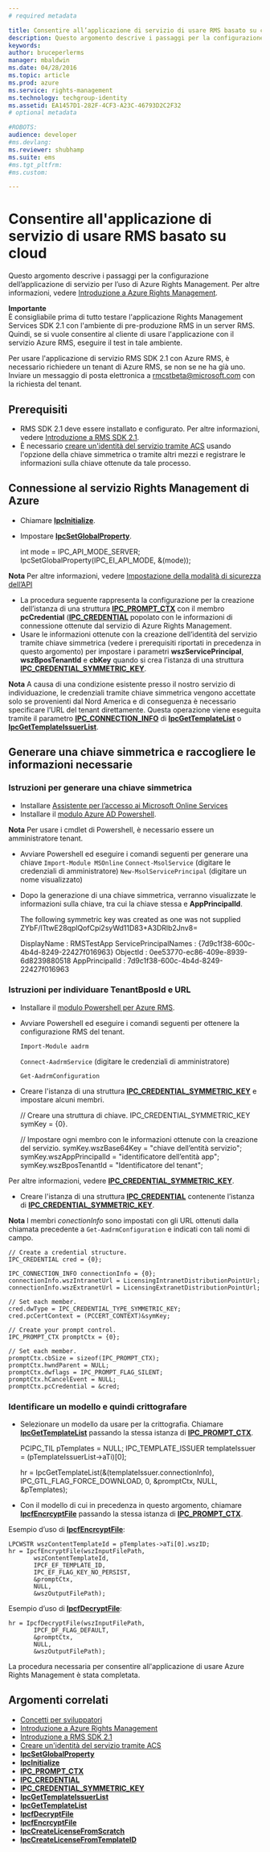 ```yaml
---
# required metadata

title: Consentire all’applicazione di servizio di usare RMS basato su cloud | Azure RMS
description: Questo argomento descrive i passaggi per la configurazione dell’applicazione di servizio per l’uso di Azure Rights Management.
keywords:
author: bruceperlerms
manager: mbaldwin
ms.date: 04/28/2016
ms.topic: article
ms.prod: azure
ms.service: rights-management
ms.technology: techgroup-identity
ms.assetid: EA1457D1-282F-4CF3-A23C-46793D2C2F32
# optional metadata

#ROBOTS:
audience: developer
#ms.devlang:
ms.reviewer: shubhamp
ms.suite: ems
#ms.tgt_pltfrm:
#ms.custom:

---
```


# Consentire all'applicazione di servizio di usare RMS basato su cloud

Questo argomento descrive i passaggi per la configurazione dell’applicazione di servizio per l’uso di Azure Rights Management. Per altre informazioni, vedere [Introduzione a Azure Rights Management](https://technet.microsoft.com/en-us/library/jj585016.aspx).

**Importante**  
È consigliabile prima di tutto testare l'applicazione Rights Management Services SDK 2.1 con l'ambiente di pre-produzione RMS in un server RMS. Quindi, se si vuole consentire al cliente di usare l'applicazione con il servizio Azure RMS, eseguire il test in tale ambiente.

Per usare l'applicazione di servizio RMS SDK 2.1 con Azure RMS, è necessario richiedere un tenant di Azure RMS, se non se ne ha già uno. Inviare un messaggio di posta elettronica a <rmcstbeta@microsoft.com> con la richiesta del tenant.

## Prerequisiti

-   RMS SDK 2.1 deve essere installato e configurato. Per altre informazioni, vedere [Introduzione a RMS SDK 2.1](getting-started-with-ad-rms-2-0.md).
-   È necessario [creare un'identità del servizio tramite ACS](https://msdn.microsoft.com/en-us/library/gg185924.aspx) usando l'opzione della chiave simmetrica o tramite altri mezzi e registrare le informazioni sulla chiave ottenute da tale processo.

## Connessione al servizio Rights Management di Azure

-   Chiamare [**IpcInitialize**](/rights-management/sdk/2.1/api/win/functions#msipc_ipcinitialize).
-   Impostare [**IpcSetGlobalProperty**](/rights-management/sdk/2.1/api/win/functions#msipc_ipcsetglobalproperty).


    int mode = IPC_API_MODE_SERVER;
    IpcSetGlobalProperty(IPC_EI_API_MODE, &(mode));


**Nota** Per altre informazioni, vedere [Impostazione della modalità di sicurezza dell’API](setting-the-api-security-mode-api-mode.md)

     

-   La procedura seguente rappresenta la configurazione per la creazione dell’istanza di una struttura [**IPC\_PROMPT\_CTX**](/rights-management/sdk/2.1/api/win/ipc_prompt_ctx#msipc_ipc_prompt_ctx) con il membro **pcCredential** ([**IPC\_CREDENTIAL**](/rights-management/sdk/2.1/api/win/ipc_credential#msipc_ipc_credential) popolato con le informazioni di connessione ottenute dal servizio di Azure Rights Management.
-   Usare le informazioni ottenute con la creazione dell’identità del servizio tramite chiave simmetrica (vedere i prerequisiti riportati in precedenza in questo argomento) per impostare i parametri **wszServicePrincipal**, **wszBposTenantId** e **cbKey** quando si crea l’istanza di una struttura [**IPC\_CREDENTIAL\_SYMMETRIC\_KEY**](/rights-management/sdk/2.1/api/win/ipc_credential#msipc_ipc_credential_symmetric_key).

**Nota** A causa di una condizione esistente presso il nostro servizio di individuazione, le credenziali tramite chiave simmetrica vengono accettate solo se provenienti dal Nord America e di conseguenza è necessario specificare l’URL del tenant direttamente. Questa operazione viene eseguita tramite il parametro [**IPC\_CONNECTION\_INFO**](/rights-management/sdk/2.1/api/win/ipc_connection_info#msipc_ipc_connection_info) di [**IpcGetTemplateList**](/rights-management/sdk/2.1/api/win/functions#msipc_ipcgettemplatelist) o [**IpcGetTemplateIssuerList**](/rights-management/sdk/2.1/api/win/functions#msipc_ipcgettemplateissuerlist).

## Generare una chiave simmetrica e raccogliere le informazioni necessarie

### Istruzioni per generare una chiave simmetrica

-   Installare [Assistente per l’accesso ai Microsoft Online Services](http://go.microsoft.com/fwlink/p/?LinkID=286152)
-   Installare il [modulo Azure AD Powershell](https://bposast.vo.msecnd.net/MSOPMW/8073.4/amd64/AdministrationConfig-en.msi).

**Nota** Per usare i cmdlet di Powershell, è necessario essere un amministratore tenant.


-   Avviare Powershell ed eseguire i comandi seguenti per generare una chiave
            `Import-Module MSOnline`
            `Connect-MsolService` (digitare le credenziali di amministratore)
            `New-MsolServicePrincipal` (digitare un nome visualizzato)
-   Dopo la generazione di una chiave simmetrica, verranno visualizzate le informazioni sulla chiave, tra cui la chiave stessa e **AppPrincipalId**.



    The following symmetric key was created as one was not supplied
    ZYbF/lTtwE28qplQofCpi2syWd11D83+A3DRlb2Jnv8=

    DisplayName : RMSTestApp
    ServicePrincipalNames : {7d9c1f38-600c-4b4d-8249-22427f016963}
    ObjectId : 0ee53770-ec86-409e-8939-6d8239880518
    AppPrincipalId : 7d9c1f38-600c-4b4d-8249-22427f016963



### Istruzioni per individuare **TenantBposId** e **URL**

-   Installare il [modulo Powershell per Azure RMS](https://technet.microsoft.com/en-us/library/jj585012.aspx).
-   Avviare Powershell ed eseguire i comandi seguenti per ottenere la configurazione RMS del tenant.

    `Import-Module aadrm`

    `Connect-AadrmService` (digitare le credenziali di amministratore)

    `Get-AadrmConfiguration`


-   Creare l'istanza di una struttura [**IPC\_CREDENTIAL\_SYMMETRIC\_KEY**](/rights-management/sdk/2.1/api/win/ipc_credential#msipc_ipc_credential_symmetric_key) e impostare alcuni membri.

    // Creare una struttura di chiave.
    IPC_CREDENTIAL_SYMMETRIC_KEY symKey = {0}.

    // Impostare ogni membro con le informazioni ottenute con la creazione del servizio.
    symKey.wszBase64Key = "chiave dell’entità servizio";
    symKey.wszAppPrincipalId = "identificatore dell’entità app";
    symKey.wszBposTenantId = "Identificatore del tenant";


Per altre informazioni, vedere [**IPC\_CREDENTIAL\_SYMMETRIC\_KEY**](/rights-management/sdk/2.1/api/win/ipc_credential#msipc_ipc_credential_symmetric_key).

-   Creare l'istanza di una struttura [**IPC\_CREDENTIAL**](/rights-management/sdk/2.1/api/win/ipc_credential#msipc_ipc_credential) contenente l’istanza di [**IPC\_CREDENTIAL\_SYMMETRIC\_KEY**](/rights-management/sdk/2.1/api/win/ipc_credential#msipc_ipc_credential_symmetric_key).

**Nota** I membri *conectionInfo* sono impostati con gli URL ottenuti dalla chiamata precedente a `Get-AadrmConfiguration` e indicati con tali nomi di campo.

    // Create a credential structure.
    IPC_CREDENTIAL cred = {0};

    IPC_CONNECTION_INFO connectionInfo = {0};
    connectionInfo.wszIntranetUrl = LicensingIntranetDistributionPointUrl;
    connectionInfo.wszExtranetUrl = LicensingExtranetDistributionPointUrl;

    // Set each member.
    cred.dwType = IPC_CREDENTIAL_TYPE_SYMMETRIC_KEY;
    cred.pcCertContext = (PCCERT_CONTEXT)&symKey;

    // Create your prompt control.
    IPC_PROMPT_CTX promptCtx = {0};

    // Set each member.
    promptCtx.cbSize = sizeof(IPC_PROMPT_CTX);
    promptCtx.hwndParent = NULL;
    promptCtx.dwflags = IPC_PROMPT_FLAG_SILENT;
    promptCtx.hCancelEvent = NULL;
    promptCtx.pcCredential = &cred;

### Identificare un modello e quindi crittografare

-   Selezionare un modello da usare per la crittografia.
    Chiamare [**IpcGetTemplateList**](/rights-management/sdk/2.1/api/win/functions#msipc_ipcgettemplatelist) passando la stessa istanza di [**IPC\_PROMPT\_CTX**](/rights-management/sdk/2.1/api/win/ipc_prompt_ctx#msipc_ipc_prompt_ctx).


    PCIPC_TIL pTemplates = NULL;
    IPC_TEMPLATE_ISSUER templateIssuer = (pTemplateIssuerList->aTi)[0];

    hr = IpcGetTemplateList(&(templateIssuer.connectionInfo),
           IPC_GTL_FLAG_FORCE_DOWNLOAD,
           0,
           &promptCtx,
           NULL,
           &pTemplates);


-   Con il modello di cui in precedenza in questo argomento, chiamare [**IpcfEncrcyptFile**](/rights-management/sdk/2.1/api/win/functions#msipc_ipcfencryptfile) passando la stessa istanza di [**IPC\_PROMPT\_CTX**](/rights-management/sdk/2.1/api/win/ipc_prompt_ctx#msipc_ipc_prompt_ctx).

Esempio d’uso di [**IpcfEncrcyptFile**](/rights-management/sdk/2.1/api/win/functions#msipc_ipcfencryptfile):

    LPCWSTR wszContentTemplateId = pTemplates->aTi[0].wszID;
    hr = IpcfEncryptFile(wszInputFilePath,
           wszContentTemplateId,
           IPCF_EF_TEMPLATE_ID,
           IPC_EF_FLAG_KEY_NO_PERSIST,
           &promptCtx,
           NULL,
           &wszOutputFilePath);

Esempio d’uso di [**IpcfDecryptFile**](/rights-management/sdk/2.1/api/win/functions#msipc_ipcfdecryptfile):

    hr = IpcfDecryptFile(wszInputFilePath,
           IPCF_DF_FLAG_DEFAULT,
           &promptCtx,
           NULL,
           &wszOutputFilePath);

La procedura necessaria per consentire all'applicazione di usare Azure Rights Management è stata completata.

## Argomenti correlati

* [Concetti per sviluppatori](ad-rms-concepts-nav.md)
* [Introduzione a Azure Rights Management](https://technet.microsoft.com/en-us/library/jj585016.aspx)
* [Introduzione a RMS SDK 2.1](getting-started-with-ad-rms-2-0.md)
* [Creare un'identità del servizio tramite ACS](https://msdn.microsoft.com/en-us/library/gg185924.aspx)
* [**IpcSetGlobalProperty**](/rights-management/sdk/2.1/api/win/functions#msipc_ipcsetglobalproperty)
* [**IpcInitialize**](/rights-management/sdk/2.1/api/win/functions#msipc_ipcinitialize)
* [**IPC\_PROMPT\_CTX**](/rights-management/sdk/2.1/api/win/ipc_prompt_ctx#msipc_ipc_prompt_ctx)
* [**IPC\_CREDENTIAL**](/rights-management/sdk/2.1/api/win/ipc_credential#msipc_ipc_credential)
* [**IPC\_CREDENTIAL\_SYMMETRIC\_KEY**](/rights-management/sdk/2.1/api/win/ipc_credential#msipc_ipc_credential_symmetric_key)
* [**IpcGetTemplateIssuerList**](/rights-management/sdk/2.1/api/win/functions#msipc_ipcgettemplateissuerlist)
* [**IpcGetTemplateList**](/rights-management/sdk/2.1/api/win/functions#msipc_ipcgettemplatelist)
* [**IpcfDecryptFile**](/rights-management/sdk/2.1/api/win/functions#msipc_ipcfdecryptfile)
* [**IpcfEncrcyptFile**](/rights-management/sdk/2.1/api/win/functions#msipc_ipcfencryptfile)
* [**IpcCreateLicenseFromScratch**](/rights-management/sdk/2.1/api/win/functions#msipc_ipccreatelicensefromscratch)
* [**IpcCreateLicenseFromTemplateID**](/rights-management/sdk/2.1/api/win/functions#msipc_ipccreatelicensefromtemplateid)
 

 


<!--HONumber=Apr16_HO4-->


